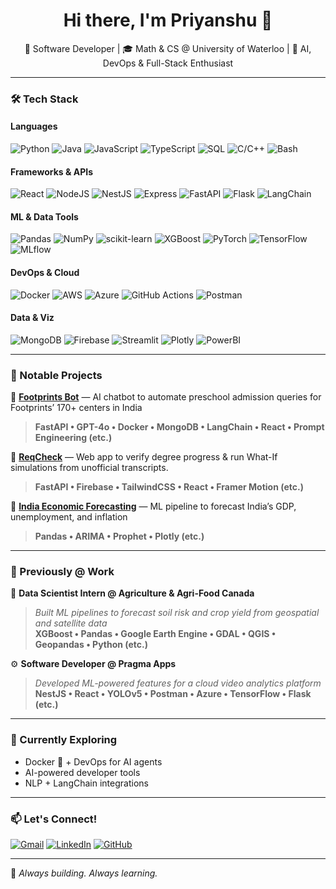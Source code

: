 <!-- README.md for GitHub Profile -->

<h1 align="center">Hi there, I'm Priyanshu 👋</h1>

<p align="center">
  🚀 Software Developer | 🎓 Math & CS @ University of Waterloo | 🧠 AI, DevOps & Full-Stack Enthusiast
</p>

---

### 🛠️ Tech Stack

#### Languages
![Python](https://img.shields.io/badge/-Python-black?style=flat-square&logo=python)
![Java](https://img.shields.io/badge/-Java-black?style=flat-square&logo=java)
![JavaScript](https://img.shields.io/badge/-JavaScript-black?style=flat-square&logo=javascript)
![TypeScript](https://img.shields.io/badge/-TypeScript-black?style=flat-square&logo=typescript)
![SQL](https://img.shields.io/badge/-SQL-black?style=flat-square&logo=postgresql)
![C/C++](https://img.shields.io/badge/-C/C++-black?style=flat-square&logo=c)
![Bash](https://img.shields.io/badge/-Bash-black?style=flat-square&logo=gnubash)

#### Frameworks & APIs
![React](https://img.shields.io/badge/-React-black?style=flat-square&logo=react)
![NodeJS](https://img.shields.io/badge/-Node.js-black?style=flat-square&logo=node.js)
![NestJS](https://img.shields.io/badge/-NestJS-black?style=flat-square&logo=nestjs)
![Express](https://img.shields.io/badge/-Express-black?style=flat-square&logo=express)
![FastAPI](https://img.shields.io/badge/-FastAPI-black?style=flat-square&logo=fastapi)
![Flask](https://img.shields.io/badge/-Flask-black?style=flat-square&logo=flask)
![LangChain](https://img.shields.io/badge/-LangChain-black?style=flat-square)

#### ML & Data Tools
![Pandas](https://img.shields.io/badge/-Pandas-black?style=flat-square&logo=pandas)
![NumPy](https://img.shields.io/badge/-NumPy-black?style=flat-square&logo=numpy)
![scikit-learn](https://img.shields.io/badge/-Scikit--learn-black?style=flat-square&logo=scikit-learn)
![XGBoost](https://img.shields.io/badge/-XGBoost-black?style=flat-square)
![PyTorch](https://img.shields.io/badge/-PyTorch-black?style=flat-square&logo=pytorch)
![TensorFlow](https://img.shields.io/badge/-TensorFlow-black?style=flat-square&logo=tensorflow)
![MLflow](https://img.shields.io/badge/-MLflow-black?style=flat-square)

#### DevOps & Cloud
![Docker](https://img.shields.io/badge/-Docker-black?style=flat-square&logo=docker)
![AWS](https://img.shields.io/badge/-AWS-black?style=flat-square&logo=amazonaws)
![Azure](https://img.shields.io/badge/-Azure-black?style=flat-square&logo=microsoftazure)
![GitHub Actions](https://img.shields.io/badge/-CI/CD-black?style=flat-square&logo=githubactions)
![Postman](https://img.shields.io/badge/-Postman-black?style=flat-square&logo=postman)

#### Data & Viz
![MongoDB](https://img.shields.io/badge/-MongoDB-black?style=flat-square&logo=mongodb)
![Firebase](https://img.shields.io/badge/-Firebase-black?style=flat-square&logo=firebase)
![Streamlit](https://img.shields.io/badge/-Streamlit-black?style=flat-square&logo=streamlit)
![Plotly](https://img.shields.io/badge/-Plotly-black?style=flat-square)
![PowerBI](https://img.shields.io/badge/-PowerBI-black?style=flat-square&logo=powerbi)

---

### 🔨 Notable Projects

🔹 **[Footprints Bot](https://footprints-bot.vercel.app/)** — AI chatbot to automate preschool admission queries for Footprints’ 170+ centers in India  
> **FastAPI • GPT-4o • Docker • MongoDB • LangChain • React • Prompt Engineering (etc.)**  

🔹 **[ReqCheck](https://req-check.vercel.app/)** — Web app to verify degree progress & run What-If simulations from unofficial transcripts.
> **FastAPI • Firebase • TailwindCSS • React • Framer Motion (etc.)**  

🔹 **[India Economic Forecasting](https://github.com/priyanshusinghal12/gdpforecasting)** — ML pipeline to forecast India’s GDP, unemployment, and inflation  
> **Pandas • ARIMA • Prophet • Plotly (etc.)**  

---

### 🧪 Previously @ Work

🧠 **Data Scientist Intern @ Agriculture & Agri-Food Canada**  
> *Built ML pipelines to forecast soil risk and crop yield from geospatial and satellite data*  
> **XGBoost • Pandas • Google Earth Engine • GDAL • QGIS • Geopandas • Python (etc.)**  

⚙️ **Software Developer @ Pragma Apps**  
> *Developed ML-powered features for a cloud video analytics platform*  
> **NestJS • React • YOLOv5 • Postman • Azure • TensorFlow • Flask (etc.)**  


---

### 🌱 Currently Exploring

- Docker 🐳 + DevOps for AI agents  
- AI-powered developer tools  
- NLP + LangChain integrations  

---

### 📫 Let's Connect!

[![Gmail](https://img.shields.io/badge/-psinghal@uwaterloo.ca-black?style=flat-square&logo=gmail)](mailto:psinghal@uwaterloo.ca)
[![LinkedIn](https://img.shields.io/badge/-LinkedIn-black?style=flat-square&logo=linkedin)](https://linkedin.com/in/priysinghal)
[![GitHub](https://img.shields.io/badge/-GitHub-black?style=flat-square&logo=github)](https://github.com/priyanshusinghal12)

---

🖤 *Always building. Always learning.*
